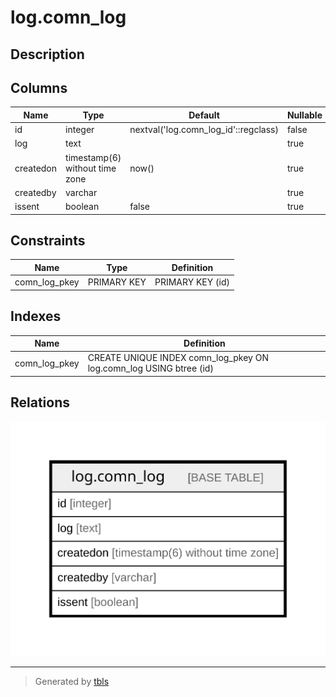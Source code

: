 # log.comn_log

## Description

## Columns

| Name | Type | Default | Nullable | Children | Parents | Comment |
| ---- | ---- | ------- | -------- | -------- | ------- | ------- |
| id | integer | nextval('log.comn_log_id'::regclass) | false |  |  |  |
| log | text |  | true |  |  |  |
| createdon | timestamp(6) without time zone | now() | true |  |  |  |
| createdby | varchar |  | true |  |  |  |
| issent | boolean | false | true |  |  |  |

## Constraints

| Name | Type | Definition |
| ---- | ---- | ---------- |
| comn_log_pkey | PRIMARY KEY | PRIMARY KEY (id) |

## Indexes

| Name | Definition |
| ---- | ---------- |
| comn_log_pkey | CREATE UNIQUE INDEX comn_log_pkey ON log.comn_log USING btree (id) |

## Relations

![er](log.comn_log.svg)

---

> Generated by [tbls](https://github.com/k1LoW/tbls)
